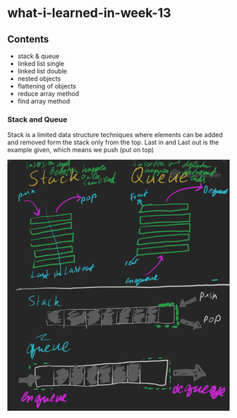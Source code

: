 # what-i-learned-in-week-13

## Contents

* stack & queue
* linked list single
* linked list double
* nested objects
* flattening of objects
* reduce array method
* find array method

### Stack and Queue

Stack is a limited data structure techniques where elements can be added and removed form the stack only from the top. Last in and Last out is the example given, which means we push (put on top)

![Stacks and Queues](stacks_queues.png)